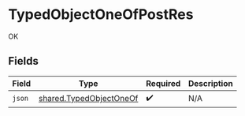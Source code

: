 # TypedObjectOneOfPostRes

OK


## Fields

| Field                                                              | Type                                                               | Required                                                           | Description                                                        |
| ------------------------------------------------------------------ | ------------------------------------------------------------------ | ------------------------------------------------------------------ | ------------------------------------------------------------------ |
| `json`                                                             | [shared.TypedObjectOneOf](../../models/shared/typedobjectoneof.md) | :heavy_check_mark:                                                 | N/A                                                                |